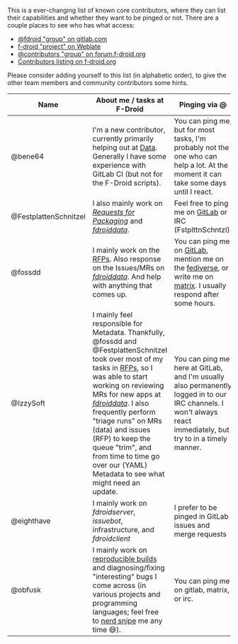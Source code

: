 This is a ever-changing list of known core contributors, where they can list their capabilities and whether they want to be pinged or not.  There are a couple places to see who has what access:

* [@fdroid "group" on gitlab.com](https://gitlab.com/groups/fdroid/-/group_members)
* [f-droid "project" on Weblate](https://hosted.weblate.org/access/f-droid/#users)
* [@contributors "group" on forum.f-droid.org](https://forum.f-droid.org/g/contributors)
* [Contributors listing on f-droid.org](https://f-droid.org/en/about/#contributors)

Please consider adding yourself to this list (in alphabetic order), to give the other team members and community contributors some hints.

| Name | About me / tasks at F-Droid | Pinging via @ |
| ------ | ------ | ------ |
| @bene64 | I'm a new contributor, currently primarily helping out at [Data](https://gitlab.com/fdroid/fdroiddata). Generally I have some experience with GitLab CI (but not for the F-Droid scripts). | You can ping me, but for most tasks, I'm probably not the one who can help a lot. At the moment it can take some days until I react.|
| @FestplattenSchnitzel | I also mainly work on [_Requests for Packaging_](https://gitlab.com/fdroid/rfp/-/issues) and [_fdroiddata_](https://gitlab.com/fdroid/fdroiddata). | Feel free to ping me on [GitLab](https://gitlab.com/FestplattenSchnitzel) or IRC (FstplttnSchntzl). |
| @fossdd |I mainly work on the [RFPs](https://gitlab.com/fdroid/rfp/-/issues). Also response on the Issues/MRs on [_fdroiddata_](https://gitlab.com/fdroid/fdroiddata). And help with anything that comes up. | You can ping me on [GitLab](https://gitlab.com/fossdd), mention me on the [fediverse](https://chaos.social/@fossdd), or write me on [matrix](https://matrix.to/#/@fossdd:matrix.org). I usually respond after some hours. |
| @IzzySoft | I mainly feel responsible for Metadata. Thankfully, @fossdd and @FestplattenSchnitzel took over most of my tasks in [RFPs](https://gitlab.com/fdroid/rfp/-/issues), so I was able to start working on reviewing MRs for new apps at [_fdroiddata_](https://gitlab.com/fdroid/fdroiddata). I also frequently perform "triage runs" on MRs (data) and issues (RFP) to keep the queue "trim", and from time to time go over our (YAML) Metadata to see what might need an update. | You can ping me here at GitLab, and I'm usually also permanently logged in to our IRC channels. I won't always react immediately, but try to in a timely manner. |
| @eighthave | I mainly work on _fdroidserver_, _issuebot_, infrastructure, and _fdroidclient_ | I prefer to be pinged in GitLab issues and merge requests |
| @obfusk | I mainly work on [reproducible builds](https://f-droid.org/docs/Reproducible_Builds/) and diagnosing/fixing "interesting" bugs I come across (in various projects and programming languages; feel free to [nerd snipe](https://xkcd.com/356/) me any time :sweat_smile:). | You can ping me on gitlab, matrix, or irc. |